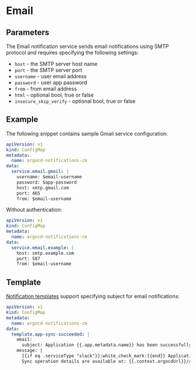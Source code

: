 # Email

## Parameters

The Email notification service sends email notifications using SMTP protocol and requires specifying the following settings:

* `host` - the SMTP server host name
* `port` - the SMTP server port
* `username` - user email address 
* `password` - user app password
* `from` - from email address
* `html` - optional bool, true or false
* `insecure_skip_verify` - optional bool, true or false

## Example

The following snippet contains sample Gmail service configuration:

```yaml
apiVersion: v1
kind: ConfigMap
metadata:
  name: argocd-notifications-cm
data:
  service.email.gmail: |
    username: $email-username
    password: $app-password
    host: smtp.gmail.com
    port: 465
    from: $email-username
```

Without authentication:

```yaml
apiVersion: v1
kind: ConfigMap
metadata:
  name: argocd-notifications-cm
data:
  service.email.example: |
    host: smtp.example.com
    port: 587
    from: $email-username
```

## Template

[Notification templates](../templates.md) support specifying subject for email notifications:

```yaml
apiVersion: v1
kind: ConfigMap
metadata:
  name: argocd-notifications-cm
data:
  template.app-sync-succeeded: |
    email:
      subject: Application {{.app.metadata.name}} has been successfully synced.
    message: |
      {{if eq .serviceType "slack"}}:white_check_mark:{{end}} Application {{.app.metadata.name}} has been successfully synced at {{.app.status.operationState.finishedAt}}.
      Sync operation details are available at: {{.context.argocdUrl}}/applications/{{.app.metadata.name}}?operation=true .
```
